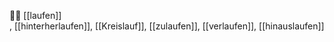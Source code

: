 🏃‍♂️ [[laufen]]  
, [[hinterherlaufen]], [[Kreislauf]], [[zulaufen]], [[verlaufen]], [[hinauslaufen]]